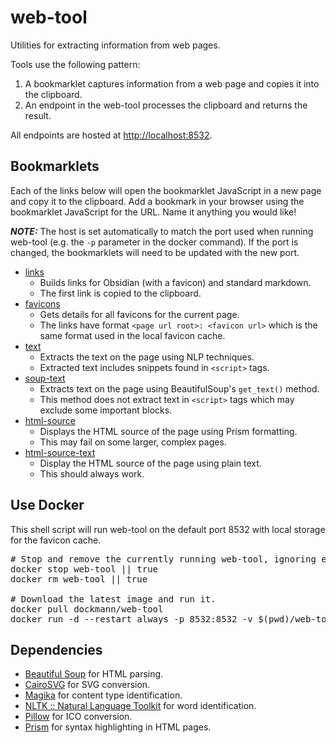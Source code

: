 # web-tool
Utilities for extracting information from web pages.

Tools use the following pattern:

1. A bookmarklet captures information from a web page and copies it into the clipboard.
2. An endpoint in the web-tool processes the clipboard and returns the result.

All endpoints are hosted at <http://localhost:8532>.

## Bookmarklets

Each of the links below will open the bookmarklet JavaScript in a new page and copy it to the clipboard. Add a bookmark in your
browser using the bookmarklet JavaScript for the URL. Name it anything you would like!

***NOTE:*** The host is set automatically to match the port used when running web-tool (e.g. the `-p` parameter in the docker command).
If the port is changed, the bookmarklets will need to be updated with the new port.

- <a href="http://localhost:8532/js/mirror-links.js?mode=bookmarklet" target="_blank">links</a>
    - Builds links for Obsidian (with a favicon) and standard markdown. 
    - The first link is copied to the clipboard.
- <a href="http://localhost:8532/js/mirror-favicons.js?mode=bookmarklet" target="_blank">favicons</a>
    - Gets details for all favicons for the current page.
    - The links have format `<page url root>: <favicon url>` which is the same format used in the local favicon cache.
- <a href="http://localhost:8532/js/mirror-text.js?mode=bookmarklet" target="_blank">text</a>
    - Extracts the text on the page using NLP techniques.
    - Extracted text includes snippets found in `<script>` tags.
- <a href="http://localhost:8532/js/mirror-soup-text.js?mode=bookmarklet" target="_blank">soup-text</a>
    - Extracts text on the page using BeautifulSoup's `get_text()` method.
    - This method does not extract text in `<script>` tags which may exclude some important blocks.
- <a href="http://localhost:8532/js/mirror-html-source.js?mode=bookmarklet" target="_blank">html-source</a>
    - Displays the HTML source of the page using Prism formatting.
    - This may fail on some larger, complex pages.
- <a href="http://localhost:8532/js/mirror-html-source.js?mode=bookmarklet&format=text" target="_blank">html-source-text</a>
    - Display the HTML source of the page using plain text.
    - This should always work.

## Use Docker

This shell script will run web-tool on the default port 8532 with local storage for the favicon cache.

<pre>
# Stop and remove the currently running web-tool, ignoring errors.
docker stop web-tool || true
docker rm web-tool || true

# Download the latest image and run it.
docker pull dockmann/web-tool
docker run -d --restart always -p 8532:8532 -v $(pwd)/web-tool:/data --name web-tool dockmann/web-tool
</pre>

## Dependencies

- [Beautiful Soup](https://www.crummy.com/software/BeautifulSoup/) for HTML parsing.
- [CairoSVG](https://cairosvg.org/) for SVG conversion.
- [Magika](https://google.github.io/magika/) for content type identification.
- [NLTK :: Natural Language Toolkit](https://www.nltk.org/) for word identification.
- [Pillow](https://pillow.readthedocs.io/en/stable/) for ICO conversion.
- [Prism](https://prismjs.com/index.html) for syntax highlighting in HTML pages.
